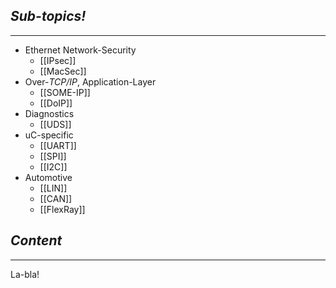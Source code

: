 ## *Sub-topics!*
---
* Ethernet Network-Security
	* [[IPsec]]
	* [[MacSec]]
* Over-*TCP/IP*, Application-Layer
	* [[SOME-IP]]
	* [[DoIP]]
* Diagnostics
	* [[UDS]]
* uC-specific
	* [[UART]]
	* [[SPI]]
	* [[I2C]]
* Automotive
	* [[LIN]]
	* [[CAN]]
	* [[FlexRay]]
## *Content*
---
La-bla!